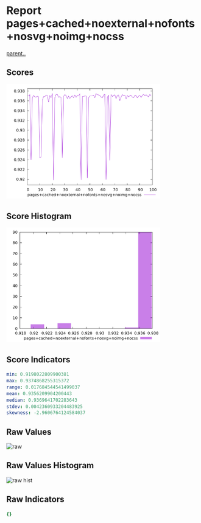 # Report pages+cached+noexternal+nofonts+nosvg+noimg+nocss

[parent..](./..)  


## Scores

![score](./score.png)  

## Score Histogram

![hist](./hist.png)  

## Score Indicators

```yaml
min: 0.9198022809900381
max: 0.9374868255315372
range: 0.017684544541499037
mean: 0.9356209904200443
median: 0.9369641702283643
stdev: 0.0042360933204483925
skewness: -2.9606764124584037

```

## Raw Values

![raw](./raw.png)  

## Raw Values Histogram

![raw hist](./raw_hist.png)  

## Raw Indicators

```yaml
{}

```

<style>
  img {
    max-width: 80%;
  }
</style>
      
